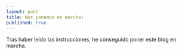 ```yaml
---
layout: post
title: Nos ponemos en marcha!
published: true
---
```


Tras haber leído las instrucciones, he conseguido poner este blog en marcha.